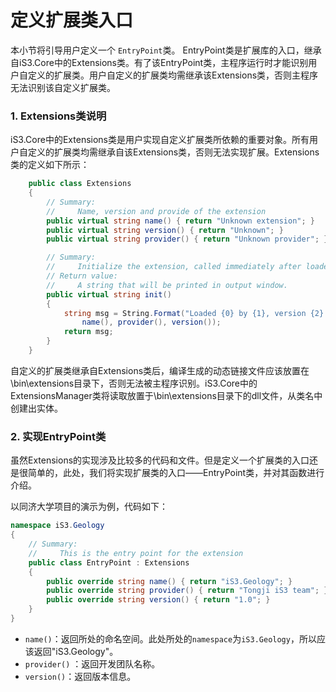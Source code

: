# 定义扩展类入口

本小节将引导用户定义一个 `EntryPoint`类。 EntryPoint类是扩展库的入口，继承自iS3.Core中的Extensions类。有了该EntryPoint类，主程序运行时才能识别用户自定义的扩展类。用户自定义的扩展类均需继承该Extensions类，否则主程序无法识别该自定义扩展类。

### 1. Extensions类说明

iS3.Core中的Extensions类是用户实现自定义扩展类所依赖的重要对象。所有用户自定义的扩展类均需继承自该Extensions类，否则无法实现扩展。Extensions类的定义如下所示：

```c#
	public class Extensions
    {
        // Summary:
        //     Name, version and provide of the extension
        public virtual string name() { return "Unknown extension"; }
        public virtual string version() { return "Unknown"; }
        public virtual string provider() { return "Unknown provider"; }

        // Summary:
        //     Initialize the extension, called immediately after loaded.
        // Return value:
        //     A string that will be printed in output window.
        public virtual string init() 
        {
            string msg = String.Format("Loaded {0} by {1}, version {2}.\n",
                name(), provider(), version());
            return msg; 
        }
    }
```

自定义的扩展类继承自Extensions类后，编译生成的动态链接文件应该放置在\bin\extensions目录下，否则无法被主程序识别。iS3.Core中的ExtensionsManager类将读取放置于\bin\extensions目录下的dll文件，从类名中创建出实体。



### 2. 实现EntryPoint类

虽然Extensions的实现涉及比较多的代码和文件。但是定义一个扩展类的入口还是很简单的，此处，我们将实现扩展类的入口——EntryPoint类，并对其函数进行介绍。

以同济大学项目的演示为例，代码如下：

```cs
namespace iS3.Geology
{
    // Summary:
    //     This is the entry point for the extension
    public class EntryPoint : Extensions
    {
        public override string name() { return "iS3.Geology"; }
        public override string provider() { return "Tongji iS3 team"; }
        public override string version() { return "1.0"; }
    }
}
```

- `name()`：返回所处的命名空间。此处所处的`namespace`为`iS3.Geology`，所以应该返回"iS3.Geology"。
- `provider()` ：返回开发团队名称。
- `version()`：返回版本信息。